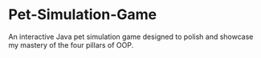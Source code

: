 # Pet-Simulation-Game
An interactive Java pet simulation game designed to polish and showcase my mastery of the four pillars of OOP.
